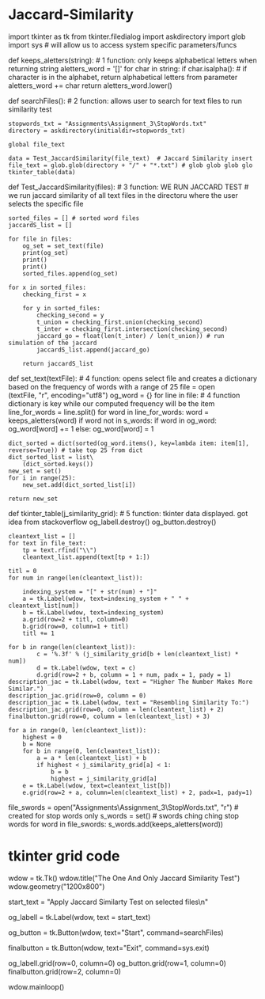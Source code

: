 # Jaccard-Similarity

import tkinter as tk
from tkinter.filedialog import askdirectory
import glob
import sys # will allow us to access system specific parameters/funcs


def keeps_aletters(string): # 1 function: only keeps alphabetical letters when returning string
    aletters_word = '[]'
    for char in string:
        if char.isalpha(): # if character is in the alphabet, return alphabetical letters from parameter
            aletters_word += char
            return aletters_word.lower()



def searchFiles(): # 2 function: allows user to search for text files to run similarity test

    stopwords_txt = "Assignments\Assignment_3\StopWords.txt"
    directory = askdirectory(initialdir=stopwords_txt)

    global file_text

    data = Test_JaccardSimilarity(file_text)  # Jaccard Similarity insert
    file_text = glob.glob(directory + "/" + "*.txt") # glob glob glob glo
    tkinter_table(data)


def Test_JaccardSimilarity(files): # 3 function: WE RUN JACCARD TEST
    # we run jaccard similarity of all text files in the directoru where the user selects the specific file

    sorted_files = [] # sorted word files
    jaccardS_list = []

    for file in files:
        og_set = set_text(file)
        print(og_set)
        print()
        print()
        sorted_files.append(og_set)

    for x in sorted_files:
        checking_first = x

        for y in sorted_files:
            checking_second = y
            t_union = checking_first.union(checking_second)
            t_inter = checking_first.intersection(checking_second)
            jaccard_go = float(len(t_inter) / len(t_union)) # run simulation of the jaccard
            jaccardS_list.append(jaccard_go)

        return jaccardS_list



def set_text(textFile):  # 4 function: opens select file and creates a dictionary based on the frequency of words with a range of 25
    file = open\
        (textFile, "r", encoding="utf8")
    og_word = {}
    for line in file: # 4 function dictionary is key while our computed frequency will be the item
        line_for_words = line.split()
        for word in line_for_words:
            word = keeps_aletters(word)
            if word not in s_words:
                if word in og_word:
                    og_word[word] += 1
                else:
                    og_word[word] = 1

    dict_sorted = dict(sorted(og_word.items(), key=lambda item: item[1], reverse=True)) # take top 25 from dict
    dict_sorted_list = list\
        (dict_sorted.keys())
    new_set = set()
    for i in range(25):
        new_set.add(dict_sorted_list[i])

    return new_set



def tkinter_table(j_similarity_grid): # 5 function: tkinter data displayed. got idea from stackoverflow
    og_labell.destroy()
    og_button.destroy()

    cleantext_list = []
    for text in file_text:
        tp = text.rfind("\\")
        cleantext_list.append(text[tp + 1:])

    titl = 0
    for num in range(len(cleantext_list)):

        indexing_system = "[" + str(num) + "]"
        a = tk.Label(wdow, text=indexing_system + " " + cleantext_list[num])
        b = tk.Label(wdow, text=indexing_system)
        a.grid(row=2 + titl, column=0)
        b.grid(row=0, column=1 + titl)
        titl += 1

    for b in range(len(cleantext_list)):
            c = '%.3f' % (j_similarity_grid[b + len(cleantext_list) * num])
            d = tk.Label(wdow, text = c)
            d.grid(row=2 + b, column = 1 + num, padx = 1, pady = 1)
    description_jac = tk.Label(wdow, text = "Higher The Number Makes More Similar.")
    description_jac.grid(row=0, column = 0)
    description_jac = tk.Label(wdow, text = "Resembling Similarity To:")
    description_jac.grid(row=0, column = len(cleantext_list) + 2)
    finalbutton.grid(row=0, column = len(cleantext_list) + 3)

    for a in range(0, len(cleantext_list)):
        highest = 0
        b = None
        for b in range(0, len(cleantext_list)):
            a = a * len(cleantext_list) + b
            if highest < j_similarity_grid[a] < 1:
                b = b
                highest = j_similarity_grid[a]
        e = tk.Label(wdow, text=cleantext_list[b])
        e.grid(row=2 + a, column=len(cleantext_list) + 2, padx=1, pady=1)


file_swords = open("Assignments\Assignment_3\StopWords.txt", "r") # created for stop words only
s_words = set() # swords ching ching stop words
for word in file_swords:
    s_words.add(keeps_aletters(word))



# tkinter grid code
wdow = tk.Tk()
wdow.title("The One And Only Jaccard Similarity Test")
wdow.geometry("1200x800")

start_text = "Apply Jaccard Similarty Test on selected files\n"

og_labell = tk.Label(wdow, text = start_text)

og_button = tk.Button(wdow, text="Start", command=searchFiles)

finalbutton = tk.Button(wdow, text="Exit", command=sys.exit)

og_labell.grid(row=0, column=0)
og_button.grid(row=1, column=0)
finalbutton.grid(row=2, column=0)

wdow.mainloop()
